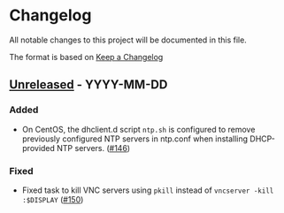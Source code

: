# Changelog
All notable changes to this project will be documented in this file.

The format is based on [Keep a Changelog](http://keepachangelog.com/en/1.0.0/)

<!--
## [<exact release including patch>](<github compare url>) - <release date in YYYY-MM-DD>
### Added
  - <summary of new features>

### Changed
  - <for changes in existing functionality>

### Deprecated
  - <for soon-to-be removed features>

### Removed
  - <for now removed features>

### Fixed
  - <for any bug fixes>

### Security
  - <in case of vulnerabilities>
-->

## [Unreleased](https://github.com/cyverse/atmosphere/compare/...HEAD) - YYYY-MM-DD

### Added

- On CentOS, the dhclient.d script `ntp.sh` is configured to remove previously
  configured NTP servers in ntp.conf when installing DHCP-provided NTP
  servers. ([#146](https://github.com/cyverse/atmosphere-ansible/pull/146))

### Fixed

- Fixed task to kill VNC servers using `pkill` instead of `vncserver -kill :$DISPLAY` ([#150](https://github.com/cyverse/atmosphere-ansible/pull/150))
